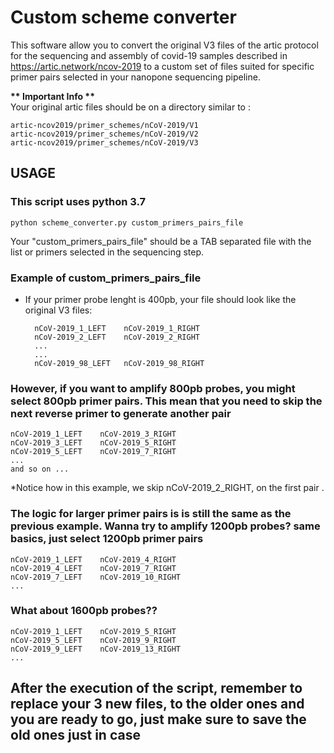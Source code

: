 # Custom scheme converter #

This software allow you to convert the original V3 files of the artic protocol for the sequencing and assembly of covid-19 samples described in https://artic.network/ncov-2019 to a custom set of files suited for specific primer pairs selected in your nanopone sequencing pipeline.

<b> ** Important Info ** </b>
<br>
Your original artic files should be on a directory similar to :

    artic-ncov2019/primer_schemes/nCoV-2019/V1
    artic-ncov2019/primer_schemes/nCoV-2019/V2
    artic-ncov2019/primer_schemes/nCoV-2019/V3

## USAGE ## 

### This script uses python 3.7 ###

    python scheme_converter.py custom_primers_pairs_file

Your "custom_primers_pairs_file" should be a TAB separated file with the list or primers selected in the sequencing step.

### Example of custom_primers_pairs_file ###

* If your primer probe lenght is 400pb, your file should look like the original V3 files:

        nCoV-2019_1_LEFT    nCoV-2019_1_RIGHT
        nCoV-2019_2_LEFT    nCoV-2019_2_RIGHT
        ...
        ...
        nCoV-2019_98_LEFT   nCoV-2019_98_RIGHT

### However, if you want to amplify 800pb probes, you might select 800pb primer pairs. This mean that you need to skip the next reverse primer to generate another pair ###

    nCoV-2019_1_LEFT    nCoV-2019_3_RIGHT
    nCoV-2019_3_LEFT    nCoV-2019_5_RIGHT
    nCoV-2019_5_LEFT    nCoV-2019_7_RIGHT
    ...
    and so on ...

*Notice how in this example, we skip nCoV-2019_2_RIGHT, on the first pair .

### The logic for larger primer pairs is is still the same as the previous example. Wanna try to amplify 1200pb probes? same basics, just select 1200pb primer pairs ###

    nCoV-2019_1_LEFT    nCoV-2019_4_RIGHT
    nCoV-2019_4_LEFT    nCoV-2019_7_RIGHT
    nCoV-2019_7_LEFT    nCoV-2019_10_RIGHT
    ...

### What about 1600pb probes?? ###

    nCoV-2019_1_LEFT    nCoV-2019_5_RIGHT
    nCoV-2019_5_LEFT    nCoV-2019_9_RIGHT
    nCoV-2019_9_LEFT    nCoV-2019_13_RIGHT
    ...
## After the execution of the script, remember to replace your 3 new files, to the older ones and you are ready to go, just make sure to save the old ones just in case ##


